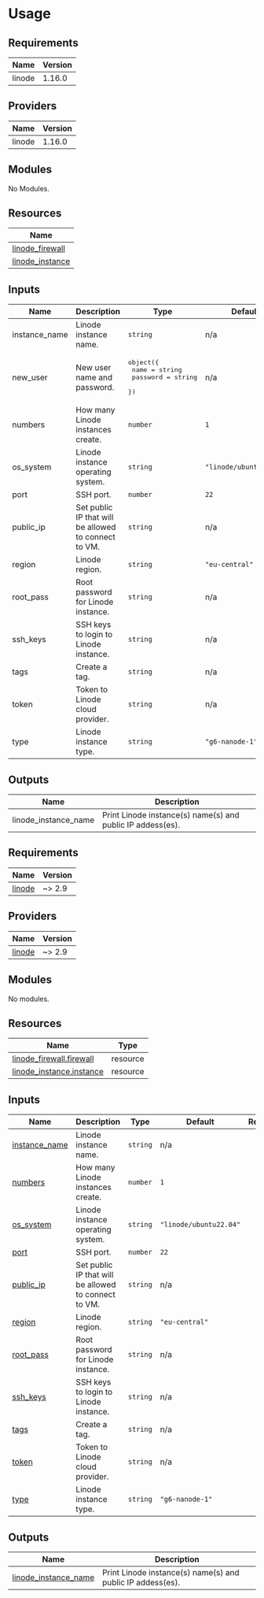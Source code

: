 # Usage

<!--- BEGIN_TF_DOCS --->
## Requirements

| Name | Version |
|------|---------|
| linode | 1.16.0 |

## Providers

| Name | Version |
|------|---------|
| linode | 1.16.0 |

## Modules

No Modules.

## Resources

| Name |
|------|
| [linode_firewall](https://registry.terraform.io/providers/linode/linode/1.16.0/docs/resources/firewall) |
| [linode_instance](https://registry.terraform.io/providers/linode/linode/1.16.0/docs/resources/instance) |

## Inputs

| Name | Description | Type | Default | Required |
|------|-------------|------|---------|:--------:|
| instance\_name | Linode instance name. | `string` | n/a | yes |
| new\_user | New user name and password. | <pre>object({<br>        name = string<br>        password = string<br>    })</pre> | n/a | yes |
| numbers | How many Linode instances create. | `number` | `1` | no |
| os\_system | Linode instance operating system. | `string` | `"linode/ubuntu20.04"` | no |
| port | SSH port. | `number` | `22` | no |
| public\_ip | Set public IP that will be allowed to connect to VM. | `string` | n/a | yes |
| region | Linode region. | `string` | `"eu-central"` | no |
| root\_pass | Root password for Linode instance. | `string` | n/a | yes |
| ssh\_keys | SSH keys to login to Linode instance. | `string` | n/a | yes |
| tags | Create a tag. | `string` | n/a | yes |
| token | Token to Linode cloud provider. | `string` | n/a | yes |
| type | Linode instance type. | `string` | `"g6-nanode-1"` | no |

## Outputs

| Name | Description |
|------|-------------|
| linode\_instance\_name | Print Linode instance(s) name(s) and public IP addess(es). |

<!--- END_TF_DOCS --->


<!-- BEGIN_TF_DOCS -->
## Requirements

| Name | Version |
|------|---------|
| <a name="requirement_linode"></a> [linode](#requirement\_linode) | ~> 2.9 |

## Providers

| Name | Version |
|------|---------|
| <a name="provider_linode"></a> [linode](#provider\_linode) | ~> 2.9 |

## Modules

No modules.

## Resources

| Name | Type |
|------|------|
| [linode_firewall.firewall](https://registry.terraform.io/providers/linode/linode/latest/docs/resources/firewall) | resource |
| [linode_instance.instance](https://registry.terraform.io/providers/linode/linode/latest/docs/resources/instance) | resource |

## Inputs

| Name | Description | Type | Default | Required |
|------|-------------|------|---------|:--------:|
| <a name="input_instance_name"></a> [instance\_name](#input\_instance\_name) | Linode instance name. | `string` | n/a | yes |
| <a name="input_numbers"></a> [numbers](#input\_numbers) | How many Linode instances create. | `number` | `1` | no |
| <a name="input_os_system"></a> [os\_system](#input\_os\_system) | Linode instance operating system. | `string` | `"linode/ubuntu22.04"` | no |
| <a name="input_port"></a> [port](#input\_port) | SSH port. | `number` | `22` | no |
| <a name="input_public_ip"></a> [public\_ip](#input\_public\_ip) | Set public IP that will be allowed to connect to VM. | `string` | n/a | yes |
| <a name="input_region"></a> [region](#input\_region) | Linode region. | `string` | `"eu-central"` | no |
| <a name="input_root_pass"></a> [root\_pass](#input\_root\_pass) | Root password for Linode instance. | `string` | n/a | yes |
| <a name="input_ssh_keys"></a> [ssh\_keys](#input\_ssh\_keys) | SSH keys to login to Linode instance. | `string` | n/a | yes |
| <a name="input_tags"></a> [tags](#input\_tags) | Create a tag. | `string` | n/a | yes |
| <a name="input_token"></a> [token](#input\_token) | Token to Linode cloud provider. | `string` | n/a | yes |
| <a name="input_type"></a> [type](#input\_type) | Linode instance type. | `string` | `"g6-nanode-1"` | no |

## Outputs

| Name | Description |
|------|-------------|
| <a name="output_linode_instance_name"></a> [linode\_instance\_name](#output\_linode\_instance\_name) | Print Linode instance(s) name(s) and public IP addess(es). |
<!-- END_TF_DOCS -->